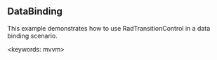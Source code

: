 ﻿## DataBinding ##
This example demonstrates how to use RadTransitionControl in a data binding scenario.

<keywords: mvvm>